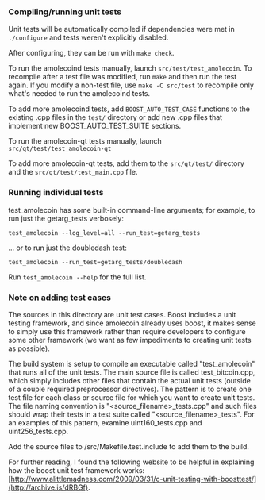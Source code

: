 ### Compiling/running unit tests

Unit tests will be automatically compiled if dependencies were met in `./configure`
and tests weren't explicitly disabled.

After configuring, they can be run with `make check`.

To run the amolecoind tests manually, launch `src/test/test_amolecoin`. To recompile
after a test file was modified, run `make` and then run the test again. If you
modify a non-test file, use `make -C src/test` to recompile only what's needed
to run the amolecoind tests.

To add more amolecoind tests, add `BOOST_AUTO_TEST_CASE` functions to the existing
.cpp files in the `test/` directory or add new .cpp files that
implement new BOOST_AUTO_TEST_SUITE sections.

To run the amolecoin-qt tests manually, launch `src/qt/test/test_amolecoin-qt`

To add more amolecoin-qt tests, add them to the `src/qt/test/` directory and
the `src/qt/test/test_main.cpp` file.

### Running individual tests

test_amolecoin has some built-in command-line arguments; for
example, to run just the getarg_tests verbosely:

    test_amolecoin --log_level=all --run_test=getarg_tests

... or to run just the doubledash test:

    test_amolecoin --run_test=getarg_tests/doubledash

Run `test_amolecoin --help` for the full list.

### Note on adding test cases

The sources in this directory are unit test cases.  Boost includes a
unit testing framework, and since amolecoin already uses boost, it makes
sense to simply use this framework rather than require developers to
configure some other framework (we want as few impediments to creating
unit tests as possible).

The build system is setup to compile an executable called "test_amolecoin"
that runs all of the unit tests.  The main source file is called
test_bitcoin.cpp, which simply includes other files that contain the
actual unit tests (outside of a couple required preprocessor
directives).  The pattern is to create one test file for each class or
source file for which you want to create unit tests.  The file naming
convention is "<source_filename>_tests.cpp" and such files should wrap
their tests in a test suite called "<source_filename>_tests".  For an
examples of this pattern, examine uint160_tests.cpp and
uint256_tests.cpp.

Add the source files to /src/Makefile.test.include to add them to the build.

For further reading, I found the following website to be helpful in
explaining how the boost unit test framework works:
[http://www.alittlemadness.com/2009/03/31/c-unit-testing-with-boosttest/](http://archive.is/dRBGf).
